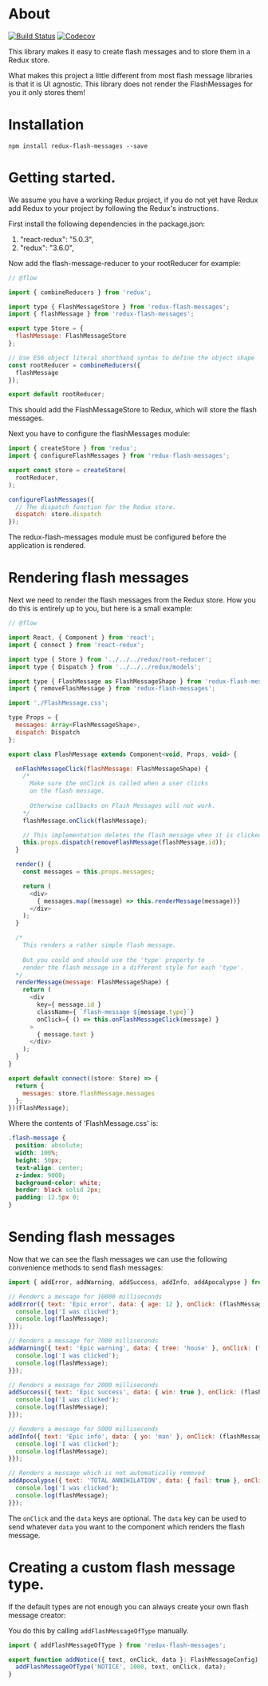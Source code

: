 # About

[![Build Status](https://travis-ci.org/42BV/redux-flash-messages.svg?branch=master)](https://travis-ci.org/42BV/redux-flash-messages)
[![Codecov](https://codecov.io/gh/42BV/redux-flash-messages/branch/master/graph/badge.svg)](https://codecov.io/gh/42BV/redux-flash-messages)

This library makes it easy to create flash messages and to store them in a Redux store. 

What makes this project a little different from most flash message libraries is that it is UI agnostic. This library does not render the FlashMessages for you it only stores them!

# Installation

`npm install redux-flash-messages --save`

# Getting started.

We assume you have a working Redux project, if you do not yet have Redux add Redux to your project by following the Redux's instructions.

First install the following dependencies in the package.json:

  1. "react-redux": "5.0.3",
  2. "redux": "3.6.0",

Now add the flash-message-reducer to your rootReducer for example:

```js
// @flow

import { combineReducers } from 'redux';

import type { FlashMessageStore } from 'redux-flash-messages';
import { flashMessage } from 'redux-flash-messages';

export type Store = {
  flashMessage: FlashMessageStore
};

// Use ES6 object literal shorthand syntax to define the object shape
const rootReducer = combineReducers({
  flashMessage
});

export default rootReducer;
```

This should add the FlashMessageStore to Redux, which will store
the flash messages.

Next you have to configure the flashMessages module:

```js
import { createStore } from 'redux';
import { configureFlashMessages } from 'redux-flash-messages';

export const store = createStore(
  rootReducer,
);

configureFlashMessages({
  // The dispatch function for the Redux store.
  dispatch: store.dispatch
});
```

The redux-flash-messages module must be configured before the application is rendered.

# Rendering flash messages

Next we need to render the flash messages from the Redux store. How you do this is entirely up to you, but here is a small example:

```js
// @flow

import React, { Component } from 'react';
import { connect } from 'react-redux';

import type { Store } from '../../../redux/root-reducer';
import type { Dispatch } from '../../../redux/models';

import type { FlashMessage as FlashMessageShape } from 'redux-flash-messages';
import { removeFlashMessage } from 'redux-flash-messages';

import './FlashMessage.css';

type Props = {
  messages: Array<FlashMessageShape>,
  dispatch: Dispatch
};

export class FlashMessage extends Component<void, Props, void> {

  onFlashMessageClick(flashMessage: FlashMessageShape) {
    /* 
      Make sure the onClick is called when a user clicks 
      on the flash message.
      
      Otherwise callbacks on Flash Messages will not work.
    */
    flashMessage.onClick(flashMessage);

    // This implementation deletes the flash message when it is clicked.
    this.props.dispatch(removeFlashMessage(flashMessage.id));
  }

  render() {
    const messages = this.props.messages;

    return (
      <div>
        { messages.map((message) => this.renderMessage(message))}
      </div>
    );
  }

  /* 
    This renders a rather simple flash message. 
    
    But you could and should use the 'type' property to
    render the flash message in a different style for each 'type'.
  */
  renderMessage(message: FlashMessageShape) {
    return (
      <div
        key={ message.id }
        className={ `flash-message ${message.type}`}
        onClick={ () => this.onFlashMessageClick(message) }
      >
        { message.text }
      </div>
    );
  }
}

export default connect((store: Store) => {
  return {
    messages: store.flashMessage.messages
  };
})(FlashMessage);
```

Where the contents of 'FlashMessage.css' is:

```css
.flash-message {
  position: absolute;
  width: 100%;
  height: 50px;
  text-align: center;
  z-index: 9000;
  background-color: white;
  border: black solid 2px;
  padding: 12.5px 0;
}
```

# Sending flash messages

Now that we can see the flash messages we can use the following convenience methods to send flash messages:

```js
import { addError, addWarning, addSuccess, addInfo, addApocalypse } from 'redux-flash-messages';

// Renders a message for 10000 milliseconds
addError({ text: 'Epic error', data: { age: 12 }, onClick: (flashMessage) => {
  console.log('I was clicked');
  console.log(flashMessage);
}});

// Renders a message for 7000 milliseconds
addWarning({ text: 'Epic warning', data: { tree: 'house' }, onClick: (flashMessage) => {
  console.log('I was clicked');
  console.log(flashMessage);
}});

// Renders a message for 2000 milliseconds
addSuccess({ text: 'Epic success', data: { win: true }, onClick: (flashMessage) => {
  console.log('I was clicked');
  console.log(flashMessage);
}});

// Renders a message for 5000 milliseconds
addInfo({ text: 'Epic info', data: { yo: 'man' }, onClick: (flashMessage) => {
  console.log('I was clicked');
  console.log(flashMessage);
}});

// Renders a message which is not automatically removed
addApocalypse({ text: 'TOTAL ANNIHILATION', data: { fail: true }, onClick: (flashMessage) => {
  console.log('I was clicked');
  console.log(flashMessage);
}});
```

The `onClick` and the `data` keys are optional. The `data`
key can be used to send whatever `data` you want to the
component which renders the flash message.

# Creating a custom flash message type.

If the default types are not enough you can always create your own flash message creator:

You do this by calling `addFlashMessageOfType` manually.

```js
import { addFlashMessageOfType } from 'redux-flash-messages';

export function addNotice({ text, onClick, data }: FlashMessageConfig) {
  addFlashMessageOfType('NOTICE', 1000, text, onClick, data);
}
```
